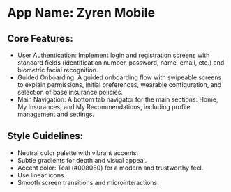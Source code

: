 # **App Name**: Zyren Mobile

## Core Features:

- User Authentication: Implement login and registration screens with standard fields (identification number, password, name, email, etc.) and biometric facial recognition.
- Guided Onboarding: A guided onboarding flow with swipeable screens to explain permissions, initial preferences, wearable configuration, and selection of base insurance policies.
- Main Navigation: A bottom tab navigator for the main sections: Home, My Insurances, and My Recommendations, including profile management and settings.

## Style Guidelines:

- Neutral color palette with vibrant accents.
- Subtle gradients for depth and visual appeal.
- Accent color: Teal (#008080) for a modern and trustworthy feel.
- Use linear icons.
- Smooth screen transitions and microinteractions.
